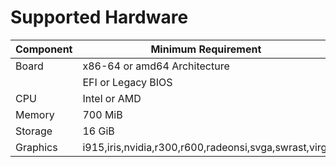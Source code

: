 # Supported Hardware


| Component | Minimum Requirement                                   | Expected |
| --------- | ----------------------------------------------------- | -------- |
| Board     | x86-64 or amd64 Architecture                          |          |
|           | EFI or Legacy BIOS                                    |          |
| CPU       | Intel or AMD                                          |          |
| Memory    | 700 MiB                                               | 2 GiB    |
| Storage   | 16 GiB                                                | 50 GiB   |
| Graphics  | i915,iris,nvidia,r300,r600,radeonsi,svga,swrast,virgl |          |
